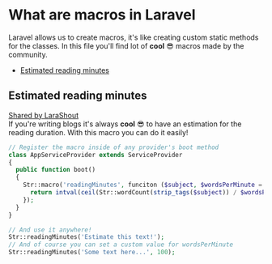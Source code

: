 # What are macros in Laravel
Laravel allows us to create macros, it's like creating custom static methods for the classes. In this file you'll find lot of **cool** 😎 macros made by the community.

- [Estimated reading minutes](#estimated-reading-minutes)

## Estimated reading minutes
[Shared by LaraShout](https://twitter.com/LaraShout/status/1612101861892390912)  
If you're writing blogs it's always **cool** 😎 to have an estimation for the reading duration. With this macro you can do it easily!  

```php
// Register the macro inside of any provider's boot method
class AppServiceProvider extends ServiceProvider
{
  public function boot()
  {
    Str::macro('readingMinutes', funciton ($subject, $wordsPerMinute = 200) {
      return intval(ceil(Str::wordCount(strip_tags($subject)) / $wordsPerMinute))
    });
  }
}

// And use it anywhere!
Str::readingMinutes('Estimate this text!');
// And of course you can set a custom value for wordsPerMinute
Str::readingMinutes('Some text here...', 100);
```

